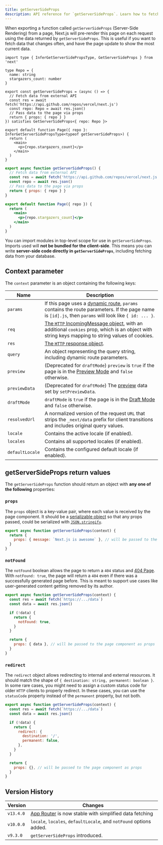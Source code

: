 ```yaml
---
title: getServerSideProps
description: API reference for `getServerSideProps`. Learn how to fetch data on each request with Next.js.
---
```


When exporting a function called `getServerSideProps` (Server-Side Rendering) from a page, Next.js will pre-render this page on each request using the data returned by `getServerSideProps`. This is useful if you want to fetch data that changes often, and have the page update to show the most current data.

```tsx switcher
import type { InferGetServerSidePropsType, GetServerSideProps } from 'next'

type Repo = {
  name: string
  stargazers_count: number
}

export const getServerSideProps = (async () => {
  // Fetch data from external API
  const res = await fetch('https://api.github.com/repos/vercel/next.js')
  const repo: Repo = await res.json()
  // Pass data to the page via props
  return { props: { repo } }
}) satisfies GetServerSideProps<{ repo: Repo }>

export default function Page({ repo }: InferGetServerSidePropsType<typeof getServerSideProps>) {
  return (
    <main>
      <p>{repo.stargazers_count}</p>
    </main>
  )
}
```

```jsx switcher
export async function getServerSideProps() {
  // Fetch data from external API
  const res = await fetch('https://api.github.com/repos/vercel/next.js')
  const repo = await res.json()
  // Pass data to the page via props
  return { props: { repo } }
}

export default function Page({ repo }) {
  return (
    <main>
      <p>{repo.stargazers_count}</p>
    </main>
  )
}
```

You can import modules in top-level scope for use in `getServerSideProps`. Imports used will **not be bundled for the client-side**. This means you can write **server-side code directly in `getServerSideProps`**, including fetching data from your database.

## Context parameter

The `context` parameter is an object containing the following keys:

| Name            | Description                                                                                                                                                                                                                     |
| --------------- | ------------------------------------------------------------------------------------------------------------------------------------------------------------------------------------------------------------------------------- |
| `params`        | If this page uses a [dynamic route](/docs/nextjs-cn/pages/building-your-application/routing/dynamic-routes), `params` contains the route parameters. If the page name is `[id].js`, then `params` will look like `{ id: ... }`. |
| `req`           | [The `HTTP` IncomingMessage object](https://nodejs.org/api/http.html#http_class_http_incomingmessage), with an additional `cookies` prop, which is an object with string keys mapping to string values of cookies.              |
| `res`           | [The `HTTP` response object](https://nodejs.org/api/http.html#http_class_http_serverresponse).                                                                                                                                  |
| `query`         | An object representing the query string, including dynamic route parameters.                                                                                                                                                    |
| `preview`       | (Deprecated for `draftMode`) `preview` is `true` if the page is in the [Preview Mode](/docs/nextjs-cn/pages/guides/configuring/preview-mode) and `false` otherwise.                                                             |
| `previewData`   | (Deprecated for `draftMode`) The [preview](/docs/nextjs-cn/pages/guides/configuring/preview-mode) data set by `setPreviewData`.                                                                                                 |
| `draftMode`     | `draftMode` is `true` if the page is in the [Draft Mode](/docs/nextjs-cn/pages/guides/configuring/draft-mode) and `false` otherwise.                                                                                            |
| `resolvedUrl`   | A normalized version of the request `URL` that strips the `_next/data` prefix for client transitions and includes original query values.                                                                                        |
| `locale`        | Contains the active locale (if enabled).                                                                                                                                                                                        |
| `locales`       | Contains all supported locales (if enabled).                                                                                                                                                                                    |
| `defaultLocale` | Contains the configured default locale (if enabled).                                                                                                                                                                            |

## getServerSideProps return values

The `getServerSideProps` function should return an object with **any one of the following** properties:

### `props`

The `props` object is a key-value pair, where each value is received by the page component. It should be a [serializable object](https://developer.mozilla.org/docs/Glossary/Serialization) so that any props passed, could be serialized with [`JSON.stringify`](https://developer.mozilla.org/docs/Web/JavaScript/Reference/Global_Objects/JSON/stringify).

```jsx
export async function getServerSideProps(context) {
  return {
    props: { message: `Next.js is awesome` }, // will be passed to the page component as props
  }
}
```

### `notFound`

The `notFound` boolean allows the page to return a `404` status and [404 Page](/docs/nextjs-cn/pages/building-your-application/routing/custom-error#page). With `notFound: true`, the page will return a `404` even if there was a successfully generated page before. This is meant to support use cases like user-generated content getting removed by its author.

```js
export async function getServerSideProps(context) {
  const res = await fetch(`https://.../data`)
  const data = await res.json()

  if (!data) {
    return {
      notFound: true,
    }
  }

  return {
    props: { data }, // will be passed to the page component as props
  }
}
```

### `redirect`

The `redirect` object allows redirecting to internal and external resources. It should match the shape of `{ destination: string, permanent: boolean }`. In some rare cases, you might need to assign a custom status code for older `HTTP` clients to properly redirect. In these cases, you can use the `statusCode` property instead of the `permanent` property, but not both.

```js
export async function getServerSideProps(context) {
  const res = await fetch(`https://.../data`)
  const data = await res.json()

  if (!data) {
    return {
      redirect: {
        destination: '/',
        permanent: false,
      },
    }
  }

  return {
    props: {}, // will be passed to the page component as props
  }
}
```

## Version History

| Version   | Changes                                                                                                               |
| --------- | --------------------------------------------------------------------------------------------------------------------- |
| `v13.4.0` | [App Router](/docs/nextjs-cn/app/building-your-application/data-fetching) is now stable with simplified data fetching |
| `v10.0.0` | `locale`, `locales`, `defaultLocale`, and `notFound` options added.                                                   |
| `v9.3.0`  | `getServerSideProps` introduced.                                                                                      |
